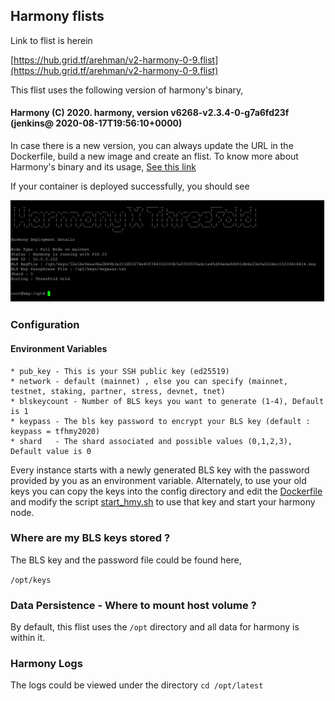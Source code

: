## Harmony flists

Link to flist is herein

[https://hub.grid.tf/arehman/v2-harmony-0-9.flist](https://hub.grid.tf/arehman/v2-harmony-0-9.flist)

This flist uses the following version of harmony's binary,
#### Harmony (C) 2020. harmony, version v6268-v2.3.4-0-g7a6fd23f (jenkins@ 2020-08-17T19:56:10+0000)

In case there is a new version, you can always update the URL in the Dockerfile, build a new image and create an flist. To know more about Harmony's binary and its usage, [See this link](https://docs.harmony.one/home/validators/node-setup/installing-updating/installing-node/using-binary-cli)

If your container is deployed successfully, you should see

![hmy.png](images/hmy.png)

### Configuration 

#### Environment Variables

```
* pub_key - This is your SSH public key (ed25519)
* network - default (mainnet) , else you can specify (mainnet, testnet, staking, partner, stress, devnet, tnet)
* blskeycount - Number of BLS keys you want to generate (1-4), Default is 1
* keypass - The bls key password to encrypt your BLS key (default : keypass = tfhmy2020)
* shard   - The shard associated and possible values (0,1,2,3), Default value is 0
```
Every instance starts with a newly generated BLS key with the password provided by you as an environment variable. Alternately, to use your old keys you can copy the keys into the config directory and edit the [Dockerfile](Dockerfile) and modify the script [start_hmy.sh](scripts/start_hmy.sh) to use that key and start your harmony node.

### Where are my BLS keys stored ?

The BLS key and the password file could be found here,

```/opt/keys```

### Data Persistence - Where to mount host volume ?

By default, this flist uses the ```/opt``` directory and all data for harmony is within it. 

### Harmony Logs

The logs could be viewed under the directory ```cd /opt/latest```

